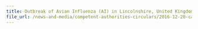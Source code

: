 ```yaml
---
title: Outbreak of Avian Influenza (AI) in Lincolnshire, United Kingdom 
file_url: /news-and-media/competent-authorities-circulars/2016-12-20-ca.pdf
---
```

